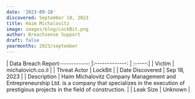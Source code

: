 ```yaml
---
date: '2023-09-18'
discovered: September 18, 2023
title: Haim Michalovitz
image: images/blog/LockBit.png
author: Breachsense Support
draft: false
yearmonths: 2023/september
---
```


| Data Breach Report------------:     |:-------------:    | :-----:|
| Victim      | michalovich.co.il      | 
| Threat Actor      | LockBit      | 
| Date Discovered      | Sep 18, 2023      | 
| Description      | Haim Michalovitz Company Management and Entrepreneurship Ltd. is a company that specializes in the execution of prestigious projects in the field of construction.      | 
| Leak Size      | Unknown      | 

